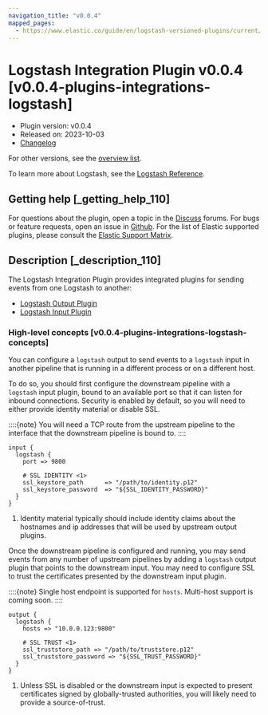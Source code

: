 ```yaml
---
navigation_title: "v0.0.4"
mapped_pages:
  - https://www.elastic.co/guide/en/logstash-versioned-plugins/current/v0.0.4-plugins-integrations-logstash.html
---
```


# Logstash Integration Plugin v0.0.4 [v0.0.4-plugins-integrations-logstash]


* Plugin version: v0.0.4
* Released on: 2023-10-03
* [Changelog](https://github.com/logstash-plugins/logstash-integration-logstash/blob/v0.0.4/CHANGELOG.md)

For other versions, see the [overview list](integration-logstash-index.md).

To learn more about Logstash, see the [Logstash Reference](logstash://reference/index.md).

## Getting help [_getting_help_110]

For questions about the plugin, open a topic in the [Discuss](http://discuss.elastic.co) forums. For bugs or feature requests, open an issue in [Github](https://github.com/logstash-plugins/logstash-integration-logstash). For the list of Elastic supported plugins, please consult the [Elastic Support Matrix](https://www.elastic.co/support/matrix#matrix_logstash_plugins).


## Description [_description_110]

The Logstash Integration Plugin provides integrated plugins for sending events from one Logstash to another:

* [Logstash Output Plugin](/lsr/plugins-outputs-logstash.md)
* [Logstash Input Plugin](/lsr/plugins-inputs-logstash.md)

### High-level concepts [v0.0.4-plugins-integrations-logstash-concepts]

You can configure a `logstash` output to send events to a `logstash` input in another pipeline that is running in a different process or on a different host.

To do so, you should first configure the downstream pipeline with a `logstash` input plugin, bound to an available port so that it can listen for inbound connections. Security is enabled by default, so you will need to either provide identity material or disable SSL.

::::{note}
You will need a TCP route from the upstream pipeline to the interface that the downstream pipeline is bound to.
::::


```shell
input {
  logstash {
    port => 9800

    # SSL IDENTITY <1>
    ssl_keystore_path      => "/path/to/identity.p12"
    ssl_keystore_password  => "${SSL_IDENTITY_PASSWORD}"
  }
}
```

1. Identity material typically should include identity claims about the hostnames and ip addresses that will be used by upstream output plugins.


Once the downstream pipeline is configured and running, you may send events from any number of upstream pipelines by adding a `logstash` output plugin that points to the downstream input. You may need to configure SSL to trust the certificates presented by the downstream input plugin.

::::{note}
Single host endpoint is supported for `hosts`. Multi-host support is coming soon.
::::


```shell
output {
  logstash {
    hosts => "10.0.0.123:9800"

    # SSL TRUST <1>
    ssl_truststore_path => "/path/to/truststore.p12"
    ssl_truststore_password => "${SSL_TRUST_PASSWORD}"
  }
}
```

1. Unless SSL is disabled or the downstream input is expected to present certificates signed by globally-trusted authorities, you will likely need to provide a source-of-trust.




